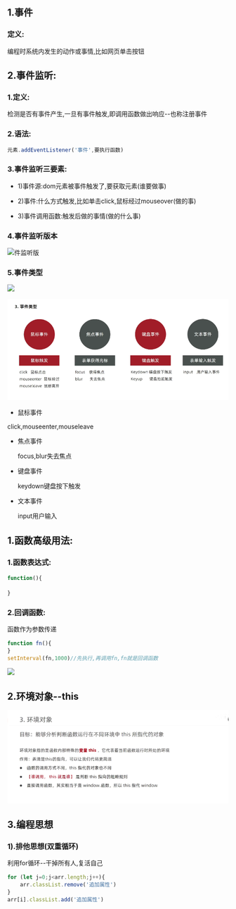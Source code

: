 ##  1.事件

### 定义:

编程时系统内发生的动作或事情,比如网页单击按钮

## 2.事件监听:

### 1.定义:

检测是否有事件产生,一旦有事件触发,即调用函数做出响应--也称注册事件

### 2.语法:

~~~js
元素.addEventListener('事件',要执行函数)
~~~

### 3.事件监听三要素:

-  1)事件源:dom元素被事件触发了,要获取元素(谁要做事)

-  2)事件:什么方式触发,比如单击click,鼠标经过mouseover(做的事)

-  3)事件调用函数:触发后做的事情(做的什么事)


### 4.事件监听版本

![件监听版](F:\4月web前端\2022黑马-web前端学习\4.JS_WebAPI-DOM\3.上课截图\day01\事件监听版本.png)

### 5.事件类型

![](F:\4月web前端\2022黑马-web前端学习\4.JS_WebAPI-DOM\3.上课截图\day01\事件类型.png)

![](../3.上课截图/day01/事件类型.png)

-  鼠标事件

  click,mouseenter,mouseleave

- 焦点事件

  focus,blur失去焦点

- 键盘事件

  keydown键盘按下触发

- 文本事件

  input用户输入

## 1.函数高级用法:

### 1.函数表达式:

```js
function(){
    
}
```



### 2.回调函数:

函数作为参数传递

```js
function fn(){
}
setInterval(fn,1000)//先执行,再调用fn,fn就是回调函数
```

![](F:\4月web前端\2022黑马-web前端学习\4.JS_WebAPI-DOM\3.上课截图\day01\回调函数.png)

## 2.环境对象--this

![](../3.上课截图/day01/环境对象this.png)

## 3.编程思想

### 1).排他思想(双重循环)

利用for循环--干掉所有人,复活自己

```js
for (let j=0;j<arr.length;j++){
    arr.classList.remove('追加属性')
}
arr[i].classList.add('追加属性')
```


